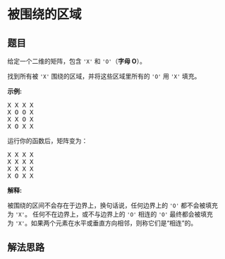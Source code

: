 # 被围绕的区域

## 题目

<HTML><p>给定一个二维的矩阵，包含&nbsp;<code>&#39;X&#39;</code>&nbsp;和&nbsp;<code>&#39;O&#39;</code>（<strong>字母 O</strong>）。</p>

<p>找到所有被 <code>&#39;X&#39;</code> 围绕的区域，并将这些区域里所有的&nbsp;<code>&#39;O&#39;</code> 用 <code>&#39;X&#39;</code> 填充。</p>

<p><strong>示例:</strong></p>

<pre>X X X X
X O O X
X X O X
X O X X
</pre>

<p>运行你的函数后，矩阵变为：</p>

<pre>X X X X
X X X X
X X X X
X O X X
</pre>

<p><strong>解释:</strong></p>

<p>被围绕的区间不会存在于边界上，换句话说，任何边界上的&nbsp;<code>&#39;O&#39;</code>&nbsp;都不会被填充为&nbsp;<code>&#39;X&#39;</code>。 任何不在边界上，或不与边界上的&nbsp;<code>&#39;O&#39;</code>&nbsp;相连的&nbsp;<code>&#39;O&#39;</code>&nbsp;最终都会被填充为&nbsp;<code>&#39;X&#39;</code>。如果两个元素在水平或垂直方向相邻，则称它们是&ldquo;相连&rdquo;的。</p>
</HTML>

## 解法思路

